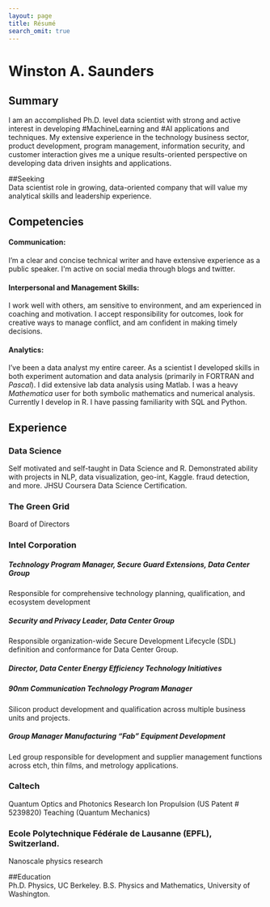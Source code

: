 ```yaml
---
layout: page
title: Résumé
search_omit: true
---
```


# Winston A. Saunders

## Summary  

I am an accomplished Ph.D. level data scientist with strong and active interest in developing #MachineLearning and #AI applications and techniques. My extensive experience in the technology business sector, product development, program management, information security, and customer interaction gives me a unique results-oriented perspective on developing data driven insights and applications. 

##Seeking  
Data scientist role in growing, data-oriented company that will value my analytical skills and leadership experience. 

## Competencies  

#### Communication:   
I’m a clear and concise technical writer and have extensive experience as a public speaker. I'm active on social media through blogs and twitter.

#### Interpersonal and Management Skills:  
I work well with others, am sensitive to environment, and am experienced in coaching and motivation. I accept responsibility for outcomes, look for creative ways to manage conflict, and am confident in making timely decisions. 

#### Analytics:   
I’ve been a data analyst my entire career. As a scientist I developed skills in both experiment automation and data analysis (primarily in FORTRAN and _Pascal_). I did extensive lab data analysis using Matlab. I was a heavy _Mathematica_ user for both symbolic mathematics and numerical analysis. Currently I develop in R. I have passing familiarity with SQL and Python.  

## Experience  

### Data Science
Self motivated and self-taught in Data Science and R. Demonstrated ability with projects in NLP, data visualization, geo-int, Kaggle. fraud detection, and more. JHSU Coursera Data Science Certification. 

### The Green Grid  
Board of Directors

### Intel Corporation

##### Technology Program Manager, Secure Guard Extensions, Data Center Group  
Responsible for comprehensive technology planning, qualification, and ecosystem development

##### Security and Privacy Leader, Data Center Group
Responsible organization-wide Secure Development Lifecycle (SDL) definition and conformance for Data Center Group. 

##### Director, Data Center Energy Efficiency Technology Initiatives

	 
##### 90nm Communication Technology Program Manager  
Silicon product development and qualification across multiple business units and projects. 

##### Group Manager Manufacturing “Fab” Equipment Development  
Led group responsible for development and supplier management functions across etch, thin films, and metrology applications. 

### Caltech 
Quantum Optics and Photonics Research
Ion Propulsion (US Patent # 5239820)
Teaching (Quantum Mechanics)  

### Ecole Polytechnique Fédérale de Lausanne (EPFL), Switzerland.
Nanoscale physics research

##Education  
Ph.D. Physics, UC Berkeley. 
B.S. Physics and Mathematics, University of Washington.